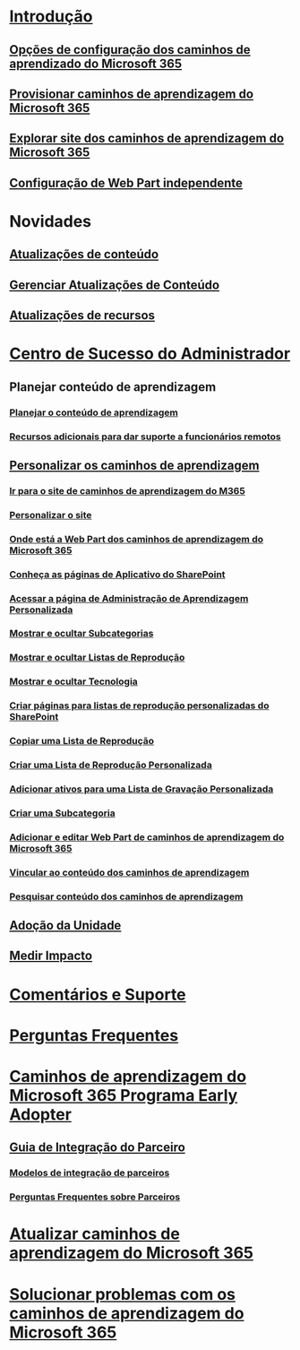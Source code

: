 # [Introdução](index.md)
## [Opções de configuração dos caminhos de aprendizado do Microsoft 365](custom_setupoptions.md)
## [Provisionar caminhos de aprendizagem do Microsoft 365](custom_provision.md)
## [Explorar site dos caminhos de aprendizagem do Microsoft 365](custom_exploresite.md)
## [Configuração de Web Part independente](custom_manualsetup.md)
# Novidades 
## [Atualizações de conteúdo](custom_contentupdates.md) 
## [Gerenciar Atualizações de Conteúdo](custom_contentupdatesmanage.md)
## [Atualizações de recursos](custom_featureupdates.md)
# [Centro de Sucesso do Administrador](custom_successcenter.md)
## Planejar conteúdo de aprendizagem 
### [Planejar o conteúdo de aprendizagem](custom_plancontent.md)
### [Recursos adicionais para dar suporte a funcionários remotos](custom_plancontent_remoteresources.md)
## [Personalizar os caminhos de aprendizagem](custom_overview.md)
### [Ir para o site de caminhos de aprendizagem do M365](custom_goto.md)
### [Personalizar o site](custom_edithelp.md)
### [Onde está a Web Part dos caminhos de aprendizagem do Microsoft 365](custom_whereiswebpart.md)
### [Conheça as páginas de Aplicativo do SharePoint](custom_apppages.md)
### [Acessar a página de Administração de Aprendizagem Personalizada](custom_accessadmin.md)
### [Mostrar e ocultar Subcategorias](custom_hideshowsub.md)
### [Mostrar e ocultar Listas de Reprodução](custom_hideshowplaylists.md)
### [Mostrar e ocultar Tecnologia](custom_hideshowtech.md)
### [Criar páginas para listas de reprodução personalizadas do SharePoint](custom_createnewpage.md)
### [Copiar uma Lista de Reprodução](custom_copyplaylist.md)
### [Criar uma Lista de Reprodução Personalizada](custom_createnewplaylist.md)
### [Adicionar ativos para uma Lista de Gravação Personalizada](custom_addassets.md)
### [Criar uma Subcategoria](custom_createnewcat.md)
### [Adicionar e editar Web Part de caminhos de aprendizagem do Microsoft 365](custom_addwebpart.md)
### [Vincular ao conteúdo dos caminhos de aprendizagem](custom_linking.md)
### [Pesquisar conteúdo dos caminhos de aprendizagem](custom_search.md)
## [Adoção da Unidade](driveadoption.md)
## [Medir Impacto](custom_measureimpact.md)
# [Comentários e Suporte](feedback.md)
# [Perguntas Frequentes](faq.md)
# [Caminhos de aprendizagem do Microsoft 365 Programa Early Adopter](custom_partnerguide.md)
## [Guia de Integração do Parceiro](custom_partnerguide_getfam.md)
### [Modelos de integração de parceiros](custom_partnerguide_contint.md) 
### [Perguntas Frequentes sobre Parceiros](custom_partner.md)
# [Atualizar caminhos de aprendizagem do Microsoft 365](custom_update.md)
# [Solucionar problemas com os caminhos de aprendizagem do Microsoft 365](custom_troubleshooting.md) 